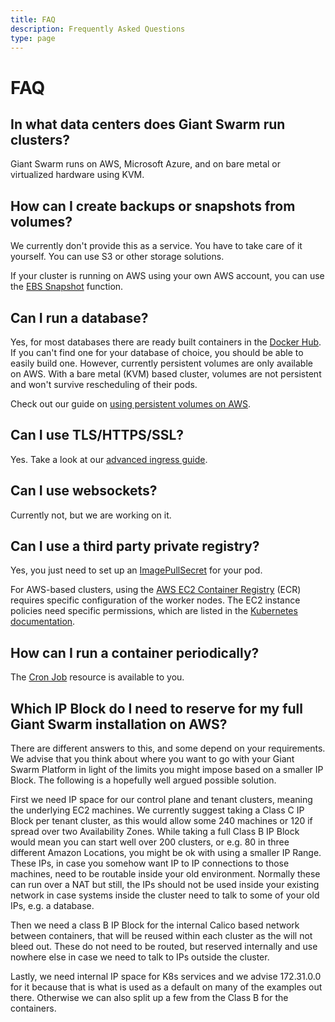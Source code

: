 ```yaml
---
title: FAQ
description: Frequently Asked Questions
type: page
---
```


# FAQ

<!-- markdownlint-disable no-trailing-punctuation -->

## In what data centers does Giant Swarm run clusters?

Giant Swarm runs on AWS, Microsoft Azure, and on bare metal or virtualized hardware using KVM.

## How can I create backups or snapshots from volumes?

We currently don't provide this as a service. You have to take care of it yourself. You can use S3 or other storage solutions.

If your cluster is running on AWS using your own AWS account, you can use the [EBS Snapshot](https://docs.aws.amazon.com/AWSEC2/latest/UserGuide/EBSSnapshots.html) function.

## Can I run a database?

Yes, for most databases there are ready built containers in the [Docker Hub](https://hub.docker.com/). If you can't find one for your database of choice, you should be able to easily build one. However, currently persistent volumes are only available on AWS. With a bare metal (KVM) based cluster, volumes are not persistent and won't survive rescheduling of their pods.

Check out our guide on [using persistent volumes on AWS](/guides/using-persistent-volumes-on-aws/).

## Can I use TLS/HTTPS/SSL?

Yes. Take a look at our [advanced ingress guide](/guides/advanced-ingress-configuration/#tls).

## Can I use websockets?

Currently not, but we are working on it.

## Can I use a third party private registry?

Yes, you just need to set up an [ImagePullSecret](https://kubernetes.io/docs/concepts/containers/images/#specifying-imagepullsecrets-on-a-pod) for your pod.

For AWS-based clusters, using the [AWS EC2 Container Registry](https://aws.amazon.com/ecr/) (ECR) requires specific configuration of the worker nodes. The EC2 instance policies need specific permissions, which are listed in the [Kubernetes documentation](https://kubernetes.io/docs/concepts/containers/images/#using-aws-ec2-container-registry).

## How can I run a container periodically?

The [Cron Job](https://kubernetes.io/docs/concepts/workloads/controllers/cron-jobs/) resource is available to you.

## Which IP Block do I need to reserve for my full Giant Swarm installation on AWS?

There are different answers to this, and some depend on your requirements. We advise that you think about where you want to go with your Giant Swarm Platform in light of the limits you might impose based on a smaller IP Block. The following is a hopefully well argued possible solution.

First we need IP space for our control plane and tenant clusters, meaning the underlying EC2 machines. We currently suggest taking a Class C IP Block per tenant cluster, as this would allow some 240 machines or 120 if spread over two Availability Zones. While taking a full Class B IP Block would mean you can start well over 200 clusters, or e.g. 80 in three different Amazon Locations, you might be ok with using a smaller IP Range. These IPs, in case you somehow want IP to IP connections to those machines, need to be routable inside your old environment. Normally these can run over a NAT but still, the IPs should not be used inside your existing network in case systems inside the cluster need to talk to some of your old IPs, e.g. a database.

Then we need a class B IP Block for the internal Calico based network between containers, that will be reused within each cluster as the will not bleed out. These do not need to be routed, but reserved internally and use nowhere else in case we need to talk to IPs outside the cluster.

Lastly, we need internal IP space for K8s services and we advise 172.31.0.0 for it because that is what is used as a default on many of the examples out there. Otherwise we can also split up a few from the Class B for the containers.
